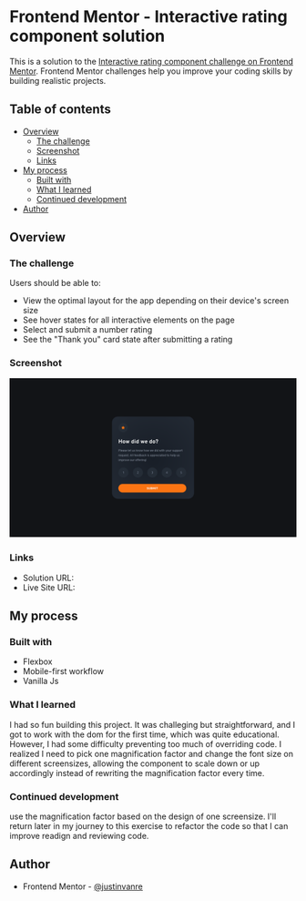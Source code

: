 # Frontend Mentor - Interactive rating component solution

This is a solution to the [Interactive rating component challenge on Frontend Mentor](https://www.frontendmentor.io/challenges/interactive-rating-component-koxpeBUmI). Frontend Mentor challenges help you improve your coding skills by building realistic projects. 

## Table of contents

- [Overview](#overview)
  - [The challenge](#the-challenge)
  - [Screenshot](#screenshot)
  - [Links](#links)
- [My process](#my-process)
  - [Built with](#built-with)
  - [What I learned](#what-i-learned)
  - [Continued development](#continued-development)
- [Author](#author)


## Overview

### The challenge

Users should be able to:

- View the optimal layout for the app depending on their device's screen size
- See hover states for all interactive elements on the page
- Select and submit a number rating
- See the "Thank you" card state after submitting a rating

### Screenshot

![](./images/solution-screenshot.png)

### Links

- Solution URL: [](https://github.com/justinvanre/frontend-mentor-projects/tree/main/interactive-rating-component-main)
- Live Site URL: [](https://justinvanre.github.io/frontend-mentor-projects/interactive-rating-component-main/)

## My process

### Built with

- Flexbox
- Mobile-first workflow
- Vanilla Js


### What I learned

I had so fun building this project. It was challeging but straightforward, and I got to work with the dom for the first time, which was quite educational. However, I had some difficulty preventing too much of overriding code. I realized I need to pick one magnification factor and change the font size on different screensizes, allowing the component to scale down or up accordingly instead of rewriting the magnification factor every time. 


### Continued development

use the magnification factor based on the design of one screensize. I'll return later in my journey to this exercise to refactor the code so that I can improve readign and reviewing code. 

## Author

- Frontend Mentor - [@justinvanre](https://www.frontendmentor.io/profile/justinvanre)
